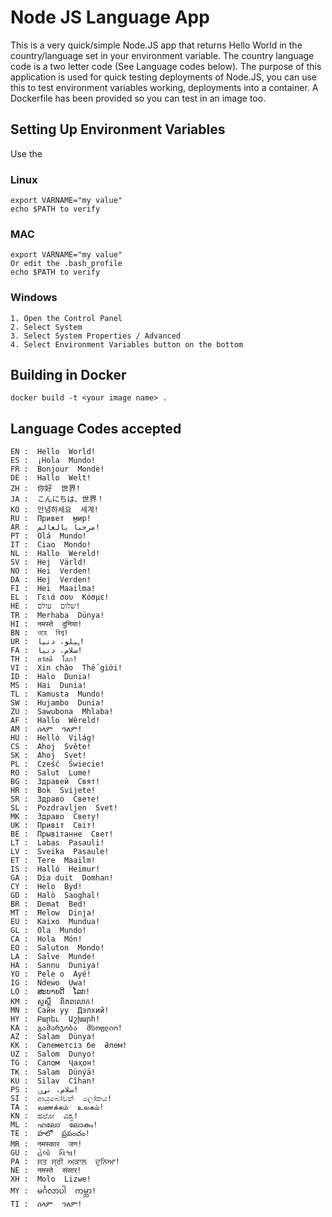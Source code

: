 # Node JS Language App

This is a very quick/simple Node.JS app that returns  Hello World  in the country/language set in your environment variable. The country language code is a two letter code (See Language codes below). The purpose of this application is used for quick testing deployments of Node.JS, you can use this to test environment variables working, deployments into a container. A Dockerfile has been provided so you can test in an image too. 


## Setting Up Environment Variables

Use the 

### Linux
```
export VARNAME="my value"  
echo $PATH to verify
```

### MAC
```
export VARNAME="my value"
Or edit the .bash_profile
echo $PATH to verify
```

### Windows
```
1. Open the Control Panel
2. Select System
3. Select System Properties / Advanced
4. Select Environment Variables button on the bottom
```

## Building in Docker
```
docker build -t <your image name> .
```

## Language Codes accepted 

```
EN :  Hello  World!  
ES :  ¡Hola  Mundo!  
FR :  Bonjour  Monde!  
DE :  Hallo  Welt!  
ZH :  你好  世界!  
JA :  こんにちは、世界！  
KO :  안녕하세요  세계!  
RU :  Привет  мир!  
AR :  مرحباً بالعالم!  
PT :  Olá  Mundo!  
IT :  Ciao  Mondo!  
NL :  Hallo  Wereld!  
SV :  Hej  Värld!  
NO :  Hei  Verden!  
DA :  Hej  Verden!  
FI :  Hei  Maailma!  
EL :  Γειά σου  Κόσμε!  
HE :  שלום  עולם!  
TR :  Merhaba  Dünya!  
HI :  नमस्ते  दुनिया!  
BN :  ওহে  বিশ্ব!  
UR :  ہیلو، دنیا!  
FA :  سلام، دنیا!  
TH :  สวัสดี  โลก!  
VI :  Xin chào  Thế giới!  
ID :  Halo  Dunia!  
MS :  Hai  Dunia!  
TL :  Kamusta  Mundo!  
SW :  Hujambo  Dunia!  
ZU :  Sawubona  Mhlaba!  
AF :  Hallo  Wêreld!  
AM :  ሰላም  ዓለም!  
HU :  Helló  Világ!  
CS :  Ahoj  Světe!  
SK :  Ahoj  Svet!  
PL :  Cześć  Świecie!  
RO :  Salut  Lume!  
BG :  Здравей  Свят!  
HR :  Bok  Svijete!  
SR :  Здраво  Свете!  
SL :  Pozdravljen  Svet!  
MK :  Здраво  Свету!  
UK :  Привіт  Світ!  
BE :  Прывітанне  Свет!  
LT :  Labas  Pasauli!  
LV :  Sveika  Pasaule!  
ET :  Tere  Maailm!  
IS :  Halló  Heimur!  
GA :  Dia duit  Domhan!  
CY :  Helo  Byd!  
GD :  Halò  Saoghal!  
BR :  Demat  Bed!  
MT :  Ħelow  Dinja!  
EU :  Kaixo  Mundua!  
GL :  Ola  Mundo!  
CA :  Hola  Món!  
EO :  Saluton  Mondo!  
LA :  Salve  Munde!  
HA :  Sannu  Duniya!  
YO :  Pẹlẹ o  Ayé!  
IG :  Ndewo  Ụwa!  
LO :  ສະບາຍດີ  ໂລກ!  
KM :  សួស្តី  ពិភពលោក!  
MN :  Сайн уу  Дэлхий!  
HY :  Բարեւ  Աշխարհ!  
KA :  გამარჯობა  მსოფლიო!  
AZ :  Salam  Dünya!  
KK :  Сәлеметсіз бе  Әлем!  
UZ :  Salom  Dunyo!  
TG :  Салом  Ҷаҳон!  
TK :  Salam  Dünýä!  
KU :  Silav  Cîhan!  
PS :  سلام، نړۍ!  
SI :  ආයුබෝවන්  ලෝකය!  
TA :  வணக்கம்  உலகம்!  
KN :  ಹಲೋ  ವಿಶ್ವ!  
ML :  ഹലോ  ലോകം!  
TE :  హలో  ప్రపంచం!  
MR :  नमस्कार  जग!  
GU :  હેલો  વિશ્વ!  
PA :  ਸਤ ਸ੍ਰੀ ਅਕਾਲ  ਦੁਨਿਆ!  
NE :  नमस्ते  संसार!  
XH :  Molo  Lizwe!  
MY :  မင်္ဂလာပါ  ကမ္ဘာ!  
TI :  ሰላም  ዓለም! 
```